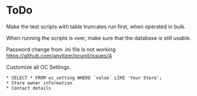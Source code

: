 # ToDo

Make the test scripts with table truncates run first, when operated in bulk.

When running the scripts is over, make sure that the database is still usable.

Password change from .ini file is not working
https://github.com/anytizer/ocunit/issues/4

Customize all OC Settings.

    * SELECT * FROM oc_setting WHERE `value` LIKE 'Your Store';
    * Store owner information
    * Contact details

